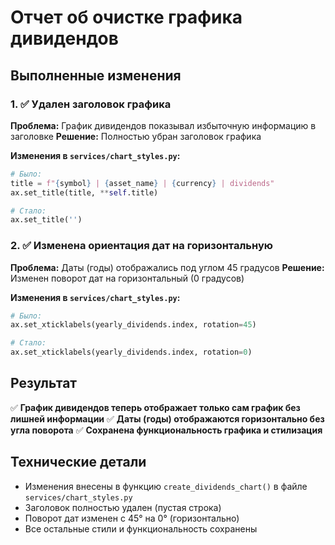 # Отчет об очистке графика дивидендов

## Выполненные изменения

### 1. ✅ Удален заголовок графика
**Проблема:** График дивидендов показывал избыточную информацию в заголовке
**Решение:** Полностью убран заголовок графика

**Изменения в `services/chart_styles.py`:**
```python
# Было:
title = f"{symbol} | {asset_name} | {currency} | dividends"
ax.set_title(title, **self.title)

# Стало:
ax.set_title('')
```

### 2. ✅ Изменена ориентация дат на горизонтальную
**Проблема:** Даты (годы) отображались под углом 45 градусов
**Решение:** Изменен поворот дат на горизонтальный (0 градусов)

**Изменения в `services/chart_styles.py`:**
```python
# Было:
ax.set_xticklabels(yearly_dividends.index, rotation=45)

# Стало:
ax.set_xticklabels(yearly_dividends.index, rotation=0)
```

## Результат

✅ **График дивидендов теперь отображает только сам график без лишней информации**
✅ **Даты (годы) отображаются горизонтально без угла поворота**
✅ **Сохранена функциональность графика и стилизация**

## Технические детали

- Изменения внесены в функцию `create_dividends_chart()` в файле `services/chart_styles.py`
- Заголовок полностью удален (пустая строка)
- Поворот дат изменен с 45° на 0° (горизонтально)
- Все остальные стили и функциональность сохранены
